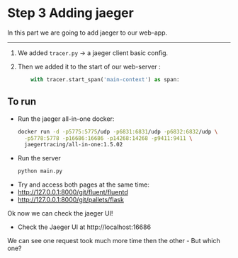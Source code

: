 Step 3 Adding jaeger
====================

In this part we are going to add jaeger to our web-app.

---

1. We added `tracer.py` -> a jaeger client basic config.

2. Then we added it to the start of our web-server :
    ```python
        with tracer.start_span('main-context') as span:
    ```

To run
------

* Run the jaeger all-in-one docker:
    ```bash
    docker run -d -p5775:5775/udp -p6831:6831/udp -p6832:6832/udp \
      -p5778:5778 -p16686:16686 -p14268:14268 -p9411:9411 \
      jaegertracing/all-in-one:1.5.02
     ```
* Run the server
    ```bash
    python main.py
    ```
* Try and access both pages at the same time:
* http://127.0.0.1:8000/git/fluent/fluentd
* http://127.0.0.1:8000/git/pallets/flask

Ok now we can check the jaeger UI!
* Check the Jaeger UI at http://localhost:16686

We can see one request took much more time then the other -
But which one?